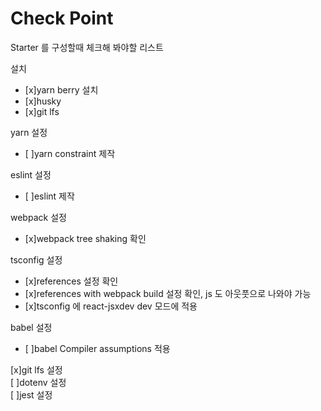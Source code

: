 # Check Point
Starter 를 구성할때 체크해 봐야할 리스트

설치  
- [x]yarn berry 설치  
- [x]husky  
- [x]git lfs

yarn 설정
- [ ]yarn constraint 제작  

eslint 설정  
- [ ]eslint 제작  

webpack 설정  
- [x]webpack tree shaking 확인  

tsconfig 설정  
- [x]references 설정 확인  
- [x]references with webpack build 설정 확인, js 도 아웃풋으로 나와야 가능  
- [x]tsconfig 에 react-jsxdev dev 모드에 적용  

babel 설정  
- [ ]babel Compiler assumptions 적용  

[x]git lfs 설정   
[ ]dotenv 설정  
[ ]jest 설정  
